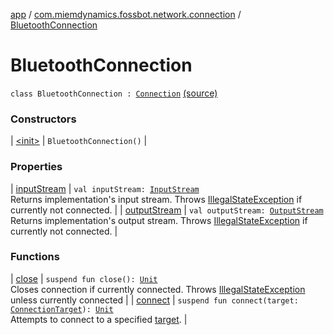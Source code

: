 [app](../../index.md) / [com.miemdynamics.fossbot.network.connection](../index.md) / [BluetoothConnection](./index.md)

# BluetoothConnection

`class BluetoothConnection : `[`Connection`](../-connection/index.md) [(source)](https://github.com/binyot/fossbot/tree/master/app/src/main/java/com/miemdynamics/fossbot/network/connection/BluetoothConnection.kt#L15)

### Constructors

| [&lt;init&gt;](-init-.md) | `BluetoothConnection()` |

### Properties

| [inputStream](input-stream.md) | `val inputStream: `[`InputStream`](https://developer.android.com/reference/java/io/InputStream.html)<br>Returns implementation's input stream. Throws [IllegalStateException](https://kotlinlang.org/api/latest/jvm/stdlib/kotlin/-illegal-state-exception/index.html) if currently not connected. |
| [outputStream](output-stream.md) | `val outputStream: `[`OutputStream`](https://developer.android.com/reference/java/io/OutputStream.html)<br>Returns implementation's output stream. Throws [IllegalStateException](https://kotlinlang.org/api/latest/jvm/stdlib/kotlin/-illegal-state-exception/index.html) if currently not connected. |

### Functions

| [close](close.md) | `suspend fun close(): `[`Unit`](https://kotlinlang.org/api/latest/jvm/stdlib/kotlin/-unit/index.html)<br>Closes connection if currently connected. Throws [IllegalStateException](https://kotlinlang.org/api/latest/jvm/stdlib/kotlin/-illegal-state-exception/index.html) unless currently connected |
| [connect](connect.md) | `suspend fun connect(target: `[`ConnectionTarget`](../-connection-target.md)`): `[`Unit`](https://kotlinlang.org/api/latest/jvm/stdlib/kotlin/-unit/index.html)<br>Attempts to connect to a specified [target](../-connection/connect.md#com.miemdynamics.fossbot.network.connection.Connection$connect(com.miemdynamics.fossbot.network.connection.ConnectionTarget)/target). |

